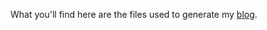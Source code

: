 What you'll find here are the files used to generate my <a href="http://wifiextender.github.io" target="_blank">blog</a>.
